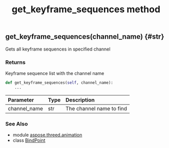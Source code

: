 ﻿---
title: get_keyframe_sequences method
second_title: Aspose.3D for Python via .NET API References
description: 
type: docs
weight: 80
url: /python-net/aspose.threed.animation/bindpoint/get_keyframe_sequences/
is_root: false
---

## get_keyframe_sequences(channel_name) {#str}

Gets all keyframe sequences in specified channel


### Returns 


Keyframe sequence list with the channel name


```python
def get_keyframe_sequences(self, channel_name):
    ...
```


| Parameter | Type | Description |
| :- | :- | :- |
| channel_name | str | The channel name to find |



### See Also
* module [aspose.threed.animation](../../)
* class [BindPoint](/3d/python-net/aspose.threed.animation/bindpoint)
